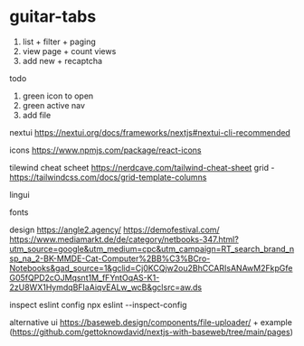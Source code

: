 # guitar-tabs

1) list + filter + paging
2) view page + count views
3) add new + recaptcha

todo
1) green icon to open
2) green active nav
3) add file

nextui
https://nextui.org/docs/frameworks/nextjs#nextui-cli-recommended

icons
https://www.npmjs.com/package/react-icons

tilewind cheat scheet
https://nerdcave.com/tailwind-cheat-sheet
grid - https://tailwindcss.com/docs/grid-template-columns

lingui

fonts

design
https://angle2.agency/
https://demofestival.com/
https://www.mediamarkt.de/de/category/netbooks-347.html?utm_source=google&utm_medium=cpc&utm_campaign=RT_search_brand_nsp_na_2-BK-MMDE-Cat-Computer%2BB%C3%BCro-Notebooks&gad_source=1&gclid=Cj0KCQjw2ou2BhCCARIsANAwM2FkpGfeG05fQPD2cOJMqsnt1M_fFYntOqAS-K1-2zU8WX1HymdqBFIaAiqvEALw_wcB&gclsrc=aw.ds

inspect eslint config
npx eslint --inspect-config

alternative ui
https://baseweb.design/components/file-uploader/  + example (https://github.com/gettoknowdavid/nextjs-with-baseweb/tree/main/pages)